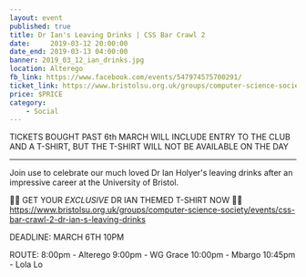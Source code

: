 ```yaml
---
layout: event
published: true
title: Dr Ian's Leaving Drinks | CSS Bar Crawl 2
date:     2019-03-12 20:00:00
date_end: 2019-03-13 04:00:00
banner: 2019_03_12_ian_drinks.jpg
location: Alterego
fb_link: https://www.facebook.com/events/547974575700291/
ticket_link: https://www.bristolsu.org.uk/groups/computer-science-society/events/css-bar-crawl-2-dr-ian-s-leaving-drinks
price: $PRICE
category:
    - Social
---
```


TICKETS BOUGHT PAST 6th MARCH WILL INCLUDE ENTRY TO THE CLUB AND A T-SHIRT, BUT THE T-SHIRT WILL NOT BE AVAILABLE ON THE DAY

------------------

Join use to celebrate our much loved Dr Ian Holyer's leaving drinks after an impressive career at the University of Bristol.

👕🎽 GET YOUR *EXCLUSIVE* DR IAN THEMED T-SHIRT NOW 👚👔
https://www.bristolsu.org.uk/groups/computer-science-society/events/css-bar-crawl-2-dr-ian-s-leaving-drinks

DEADLINE: MARCH 6TH 10PM

ROUTE:
8:00pm - Alterego
9:00pm - WG Grace
10:00pm - Mbargo
10:45pm - Lola Lo
